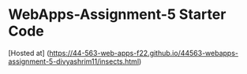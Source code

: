 # WebApps-Assignment-5 Starter Code

[Hosted at] (https://44-563-web-apps-f22.github.io/44563-webapps-assignment-5-divyashrim11/insects.html)
